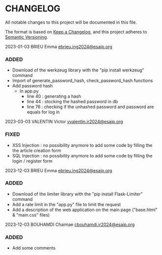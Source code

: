 # CHANGELOG

All notable changes to this project will be documented in this file.

The format is based on [Keep a Changelog](https://keepachangelog.com/en/1.0.0/),
and this project adheres to [Semantic Versioning](https://semver.org/spec/v2.0.0.html).


2023-01-03  BRIEU Emma  <ebrieu.ing2024@esaip.org>

### ADDED 

- Download of the werkzeug library with the "pip install werkzeug" command
- Import of generate_password_hash, check_password_hash functions
- Add password hash
    * In app.py
        - line 40 : generating a hash
        - line 44 : stocking the hashed password in db
        - line 76 : checking if the unhashed password and password are equals for log in


2023-03-03  VALENTIN Victor  <vvalentin.ir2024@esaip.org>

### FIXED 

- XSS Injection : no possibility anymore to add some code by filling the the article creation form
- SQL Injection : no possibility anymore to add some code by filling the login / register form


2023-12-03  BRIEU Emma  <ebrieu.ing2024@esaip.org>

### ADDED

- Download of the limiter library with the "pip install Flask-Limiter" command
- Add a rate limit in the "app.py" file to limit the request
- Add a description of the web application on the main page ("base.html" & "main.css" files)


2023-12-03  BOUHAMDI Chaimae  <cbouhamdi.ir2024@esaip.org>

### ADDED

- Add some comments
